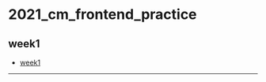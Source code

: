 # 2021_cm_frontend_practice
 
## week1
- [week1](https://jaosn60810.github.io/2021_cm_frontend_practice/week1_all/week1.md)

---
